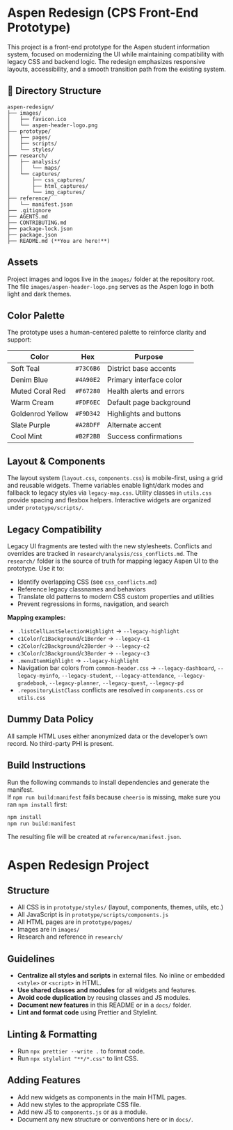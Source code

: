 # Aspen Redesign (CPS Front-End Prototype)

This project is a front-end prototype for the Aspen student information system, focused on modernizing the UI while maintaining compatibility with legacy CSS and backend logic. The redesign emphasizes responsive layouts, accessibility, and a smooth transition path from the existing system.

## 📁 Directory Structure

```
aspen-redesign/
├── images/
│   ├── favicon.ico
│   └── aspen-header-logo.png
├── prototype/
│   ├── pages/
│   ├── scripts/
│   └── styles/
├── research/
│   ├── analysis/
│   │   └── maps/
│   └── captures/
│       ├── css_captures/
│       ├── html_captures/
│       └── img_captures/
├── reference/
│   └── manifest.json
├── .gitignore
├── AGENTS.md
├── CONTRIBUTING.md
├── package-lock.json
├── package.json
├── README.md (**You are here!**)
```

## Assets

Project images and logos live in the `images/` folder at the repository root.
The file `images/aspen-header-logo.png` serves as the Aspen logo in both light and dark themes.

## Color Palette

The prototype uses a human-centered palette to reinforce clarity and support:

| Color                | Hex       | Purpose |
|----------------------|----------|---------|
| Soft Teal            | `#73C6B6` | District base accents |
| Denim Blue           | `#4A90E2` | Primary interface color |
| Muted Coral Red      | `#F67280` | Health alerts and errors |
| Warm Cream           | `#FDF6EC` | Default page background |
| Goldenrod Yellow     | `#F9D342` | Highlights and buttons |
| Slate Purple         | `#A28DFF` | Alternate accent |
| Cool Mint            | `#B2F2BB` | Success confirmations |


## Layout & Components

The layout system (`layout.css`, `components.css`) is mobile-first, using a grid and reusable widgets. Theme variables enable light/dark modes and fallback to legacy styles via `legacy-map.css`. Utility classes in `utils.css` provide spacing and flexbox helpers. Interactive widgets are organized under `prototype/scripts/`.

## Legacy Compatibility

Legacy UI fragments are tested with the new stylesheets. Conflicts and overrides are tracked in `research/analysis/css_conflicts.md`. The `research/` folder is the source of truth for mapping legacy Aspen UI to the prototype. Use it to:

- Identify overlapping CSS (see `css_conflicts.md`)
- Reference legacy classnames and behaviors
- Translate old patterns to modern CSS custom properties and utilities
- Prevent regressions in forms, navigation, and search

**Mapping examples:**

- `.listCellLastSelectionHighlight` → `--legacy-highlight`
- `c1Color`/`c1Background`/`c1Border` → `--legacy-c1`
- `c2Color`/`c2Background`/`c2Border` → `--legacy-c2`
- `c3Color`/`c3Background`/`c3Border` → `--legacy-c3`
- `.menuItemHighlight` → `--legacy-highlight`
- Navigation bar colors from `common-header.css` → `--legacy-dashboard`, `--legacy-myinfo`, `--legacy-student`, `--legacy-attendance`, `--legacy-gradebook`, `--legacy-planner`, `--legacy-quest`, `--legacy-pd`
- `.repositoryListClass` conflicts are resolved in `components.css` or `utils.css`

## Dummy Data Policy

All sample HTML uses either anonymized data or the developer’s own record. No third-party PHI is present.

## Build Instructions

Run the following commands to install dependencies and generate the manifest.  
If `npm run build:manifest` fails because `cheerio` is missing, make sure you ran `npm install` first:

```bash
npm install
npm run build:manifest
```

The resulting file will be created at `reference/manifest.json`.

# Aspen Redesign Project

## Structure

- All CSS is in `prototype/styles/` (layout, components, themes, utils, etc.)
- All JavaScript is in `prototype/scripts/components.js`
- All HTML pages are in `prototype/pages/`
- Images are in `images/`
- Research and reference in `research/`

## Guidelines

- **Centralize all styles and scripts** in external files. No inline or embedded `<style>` or `<script>` in HTML.
- **Use shared classes and modules** for all widgets and features.
- **Avoid code duplication** by reusing classes and JS modules.
- **Document new features** in this README or in a `docs/` folder.
- **Lint and format code** using Prettier and Stylelint.

## Linting & Formatting

- Run `npx prettier --write .` to format code.
- Run `npx stylelint "**/*.css"` to lint CSS.

## Adding Features

- Add new widgets as components in the main HTML pages.
- Add new styles to the appropriate CSS file.
- Add new JS to `components.js` or as a module.
- Document any new structure or conventions here or in `docs/`.

